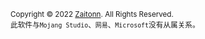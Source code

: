 
<small>Copyright © 2022 [Zaitonn](https://github.com/Zaitonn). All Rights Reserved.  
此软件与`Mojang Studio`、`网易`、`Microsoft`没有从属关系。</small>